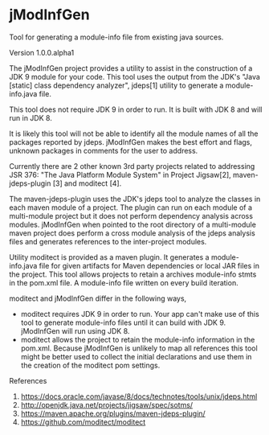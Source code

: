 # jModInfGen
Tool for generating a module-info file from existing java sources.


Version 1.0.0.alpha1  <date>

The jModInfGen project provides a utility to assist in the construction of a JDK 9
module for your code.  This tool uses the output from the JDK's "Java [static] 
class dependency analyzer", jdeps[1] utility to generate a module-info.java file. 

This tool does not require JDK 9 in order to run.  It is built with JDK 8 and
will run in JDK 8. 

It is likely this tool will not be able to identify all the module names of all the
packages reported by jdeps.  jModInfGen makes the best effort and flags, unknown 
packages in comments for the user to address.

  

Currently there are 2 other known 3rd party projects related to addressing 
JSR 376: "The Java Platform Module System" in Project Jigsaw[2], 
maven-jdeps-plugin [3] and moditect [4].

The maven-jdeps-plugin uses the JDK's jdeps tool to analyze the classes in each
maven module of a project.  The plugin can run on each module of a multi-module 
project but it does not perform dependency analysis across modules.   jModInfGen
when pointed to the root directory of a multi-module maven project does perform 
a cross module analysis of the jdeps analysis files and generates references to 
the inter-project modules.

Utility moditect is provided as a maven plugin.  It generates a module-info.java 
file for given artifacts for Maven dependencies or local JAR files in the project.
This tool allows projects to retain a archives module-info stmts in the pom.xml file.
A module-info file written on every build iteration.

moditect and jModInfGen differ in the following ways,
  - moditect requires JDK 9 in order to run.  Your app can't make use of this tool
      to generate module-info files until it can build with JDK 9.  jModInfGen will
      run using JDK 8.
  - moditect allows the project to retain the module-info information in the
      pom.xml.  Because jModInfGen is unlikely to map all references this tool
      might be better used to collect the initial declarations and use them
      in the creation of the moditect pom settings.
      

References
1. https://docs.oracle.com/javase/8/docs/technotes/tools/unix/jdeps.html
2. http://openjdk.java.net/projects/jigsaw/spec/sotms/
3. https://maven.apache.org/plugins/maven-jdeps-plugin/
4. https://github.com/moditect/moditect


